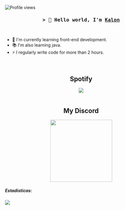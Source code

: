 

<!-- Profile Views Counter -->
![Profile views](https://gpvc.arturio.dev/oKalonm?v=3)

<!-- Intro  -->
<h3 align="center">
        <samp>&gt; 👋 Hello world, I'm
                <b><a target="_blank" href="">Kalon</a></b>
        </samp>
</h3>
<br>


- 🎒 I'm currently learning front-end development.
- 📚 I'm also learning java.
- ⚡ I regularly write code for more than 2 hours.

<br>

<!-- Footer -->
<h2 align="center">Spotify</h2>
<div align="center"><img src="ttps://spotify-github-profile.vercel.app/api/view?uid=7cxu1414pt4b2r7am1m2fay2q&cover_image=true&theme=default"/></div>
        <br>
<h2 align="center">My Discord</h2>        
<div align="center"><img src="https://lanyard-profile-readme.vercel.app/api/582372411228291092" align="center" height="205"></div>


##### Estadisticas:
<a href="https://wakatime.com/@accomigt">
  <img src="https://github-readme-stats.vercel.app/api/wakatime?username=accomigt&show_icons=true&hide_border=true&theme=highcontrast" align="center">
</a>  



